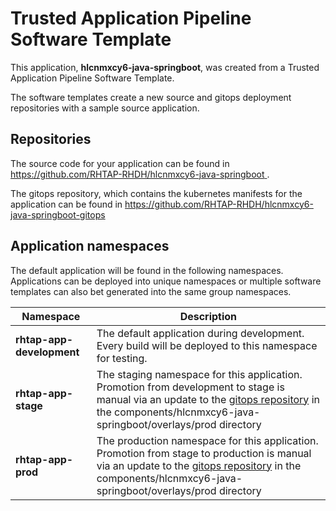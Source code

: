 # Trusted Application Pipeline Software Template

This application, **hlcnmxcy6-java-springboot**, was created from a Trusted Application Pipeline Software Template.

The software templates create a new source and gitops deployment repositories with a sample source application. 

## Repositories

The source code for your application can be found in [https://github.com/RHTAP-RHDH/hlcnmxcy6-java-springboot ](https://github.com/RHTAP-RHDH/hlcnmxcy6-java-springboot ).
 
The gitops repository, which contains the kubernetes manifests for the application can be found in 
[https://github.com/RHTAP-RHDH/hlcnmxcy6-java-springboot-gitops ](https://github.com/RHTAP-RHDH/hlcnmxcy6-java-springboot-gitops ) 

## Application namespaces 

The default application will be found in the following namespaces. Applications can be deployed into unique namespaces or multiple software templates can also bet generated into the same group namespaces.  

|  Namespace   |  Description   |  
| -------- | -------- |   
| **rhtap-app-development** | The default application during development. Every build will be deployed to this namespace for testing. | 
| **rhtap-app-stage** | The staging namespace for this application. Promotion from development to stage is manual via an update to the [gitops repository](https://github.com/RHTAP-RHDH/hlcnmxcy6-java-springboot-gitops ) in the components/hlcnmxcy6-java-springboot/overlays/prod directory |  
| **rhtap-app-prod** | The production namespace for this application. Promotion from stage to production is manual via an update to the [gitops repository](https://github.com/RHTAP-RHDH/hlcnmxcy6-java-springboot-gitops ) in the components/hlcnmxcy6-java-springboot/overlays/prod directory | 
